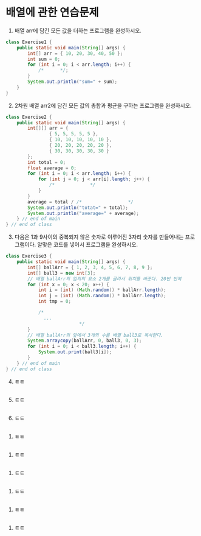 # 배열에 관한 연습문제

1. 배열 arr에 담긴 모든 값을 더하는 프로그램을 완성하시오.
```java
class Exercise1 {
    public static void main(String[] args) {
        int[] arr = { 10, 20, 30, 40, 50 };
        int sum = 0;
        for (int i = 0; i < arr.length; i++) {
            /*      */;
        }
        System.out.println("sum=" + sum);
    }
}
```

2. 2차원 배열 arr2에 담긴 모든 값의 총합과 평균을 구하는 프로그램을 완성하시오.
```java
class Exercise2 {
    public static void main(String[] args) {
        int[][] arr = {
                { 5, 5, 5, 5, 5 },
                { 10, 10, 10, 10, 10 },
                { 20, 20, 20, 20, 20 },
                { 30, 30, 30, 30, 30 }
        };
        int total = 0;
        float average = 0;
        for (int i = 0; i < arr.length; i++) {
            for (int j = 0; j < arr[i].length; j++) {
                /*             */
            }
        }
        average = total / /*                 */
        System.out.println("totat=" + total);
        System.out.println("average=" + average);
    } // end of main
} // end of class
```

3. 다음은 1과 9사이의 중복되지 않은 숫자로 이루어진 3자리 숫자를 만들어내는 프로그램이다. 알맞은 코드를 넣어서 프로그램을 완성하시오.
```java
class Exercise3 {
    public static void main(String[] args) {
        int[] ballArr = { 1, 2, 3, 4, 5, 6, 7, 8, 9 };
        int[] ball3 = new int[3];
        // 배열 ballArr의 임의의 요소 2개를 골라서 위치를 바꾼다. 20번 반복
        for (int x = 0; x < 20; x++) {
            int i = (int) (Math.random() * ballArr.length);
            int j = (int) (Math.random() * ballArr.length);
            int tmp = 0;

            /*
              ...
                           */
        }
        // 배열 ballArr의 앞에서 3개의 수를 배열 ball3로 복사한다.
        System.arraycopy(ballArr, 0, ball3, 0, 3);
        for (int i = 0; i < ball3.length; i++) {
            System.out.print(ball3[i]);
        }
    } // end of main
} // end of class
```

4. ㅌㅌ
```java
```

5. ㅌㅌ
```java
```

6. ㅌㅌ
```java
```

1. ㅌㅌ
```java
```

1. ㅌㅌ
```java
```

1. ㅌㅌ
```java
```

1. ㅌㅌ
```java
```

1. ㅌㅌ
```java
```

1. ㅌㅌ
```java
```

